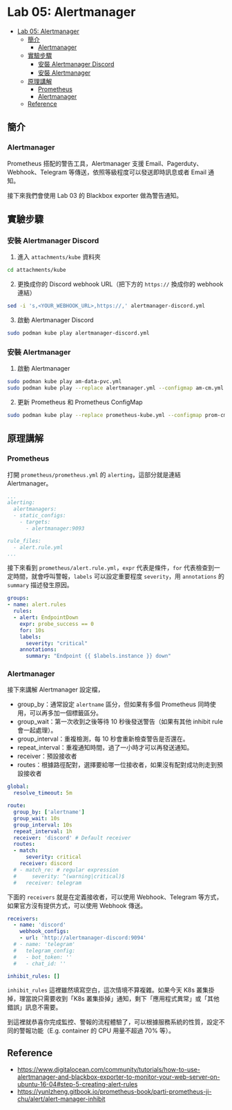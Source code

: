 # Lab 05: Alertmanager

<!-- TOC -->

- [Lab 05: Alertmanager](#lab-05-alertmanager)
    - [簡介](#%E7%B0%A1%E4%BB%8B)
        - [Alertmanager](#alertmanager)
    - [實驗步驟](#%E5%AF%A6%E9%A9%97%E6%AD%A5%E9%A9%9F)
        - [安裝 Alertmanager Discord](#%E5%AE%89%E8%A3%9D-alertmanager-discord)
        - [安裝 Alertmanager](#%E5%AE%89%E8%A3%9D-alertmanager)
    - [原理講解](#%E5%8E%9F%E7%90%86%E8%AC%9B%E8%A7%A3)
        - [Prometheus](#prometheus)
        - [Alertmanager](#alertmanager)
    - [Reference](#reference)

<!-- /TOC -->

## 簡介

### Alertmanager

Prometheus 搭配的警告工具，Alertmanager 支援 Email、Pagerduty、Webhook、Telegram 等傳送，依照等級程度可以發送即時訊息或者 Email 通知。

接下來我們會使用 Lab 03 的 Blackbox exporter 做為警告通知。

## 實驗步驟

### 安裝 Alertmanager Discord

1. 進入 `attachments/kube` 資料夾

```bash
cd attachments/kube
```

2. 更換成你的 Discord webhook URL（把下方的 `https://` 換成你的 webhook 連結）

```bash
sed -i 's,<YOUR_WEBHOOK_URL>,https://,' alertmanager-discord.yml
```

3. 啟動 Alertmanager Discord

```bash
sudo podman kube play alertmanager-discord.yml
```

### 安裝 Alertmanager

1. 啟動 Alertmanager

```bash
sudo podman kube play am-data-pvc.yml
sudo podman kube play --replace alertmanager.yml --configmap am-cm.yml
```

2. 更新 Prometheus 和 Prometheus ConfigMap

```bash
sudo podman kube play --replace prometheus-kube.yml --configmap prom-cm.yml
```

## 原理講解

### Prometheus

打開 `prometheus/prometheus.yml` 的 `alerting`，這部分就是連結 Alertmanager。

```yaml
...
alerting:
  alertmanagers:
  - static_configs:
    - targets:
      - alertmanager:9093

rule_files:
  - alert.rule.yml
...
```

接下來看到 `prometheus/alert.rule.yml`，`expr` 代表是條件，`for` 代表檢查到一定時間，就會呼叫警報，`labels` 可以設定重要程度 `severity`，用 `annotations` 的 `summary` 描述發生原因。

```yaml
groups:
- name: alert.rules
  rules:
  - alert: EndpointDown
    expr: probe_success == 0
    for: 10s
    labels:
      severity: "critical"
    annotations:
      summary: "Endpoint {{ $labels.instance }} down"

```

### Alertmanager

接下來講解 Alertmanager 設定檔，

- group_by：通常設定 `alertname` 區分，但如果有多個 Prometheus 同時使用，可以再多加一個標籤區分。
- group_wait：第一次收到之後等待 10 秒後發送警告（如果有其他 inhibit rule 會一起處理）。
- group_interval：重複檢測，每 10 秒會重新檢查警告是否還在。
- repeat_interval：重複通知時間，過了一小時才可以再發送通知。
- receiver：預設接收者
- routes：根據路徑配對，選擇要給哪一位接收者，如果沒有配對成功則走到預設接收者

```yaml
global:
  resolve_timeout: 5m

route:
  group_by: ['alertname']
  group_wait: 10s
  group_interval: 10s
  repeat_interval: 1h
  receiver: 'discord' # Default receiver
  routes:
  - match:
      severity: critical 
    receiver: discord
  # - match_re: # regular expression
  #     severity: ^(warning|critical)$
  #   receiver: telegram
```

下面的 `receivers` 就是在定義接收者，可以使用 Webhook、Telegram 等方式，如果官方沒有提供方式，可以使用 Webhook 傳送。

```yaml
receivers:
  - name: 'discord'
    webhook_configs:
    - url: 'http://alertmanager-discord:9094'
  # - name: 'telegram'
  #   telegram_config:
  #   - bot_token: ''
  #   - chat_id: ''

inhibit_rules: []
```

`inhibit_rules` 這裡雖然填寫空白，這次情境不算複雜。如果今天 K8s 叢集掛掉，理當說只需要收到「K8s 叢集掛掉」通知，剩下「應用程式異常」或「其他錯誤」訊息不需要。

到這裡就恭喜你完成監控、警報的流程體驗了，可以根據服務系統的性質，設定不同的警報功能（E.g. container 的 CPU 用量不超過 70% 等）。

## Reference

- https://www.digitalocean.com/community/tutorials/how-to-use-alertmanager-and-blackbox-exporter-to-monitor-your-web-server-on-ubuntu-16-04#step-5-creating-alert-rules
- https://yunlzheng.gitbook.io/prometheus-book/parti-prometheus-ji-chu/alert/alert-manager-inhibit
